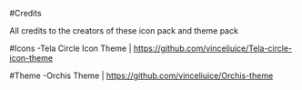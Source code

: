 #Credits

All credits to the creators of these icon pack and theme pack


#Icons
-Tela Circle Icon Theme | https://github.com/vinceliuice/Tela-circle-icon-theme

#Theme
-Orchis Theme | https://github.com/vinceliuice/Orchis-theme
